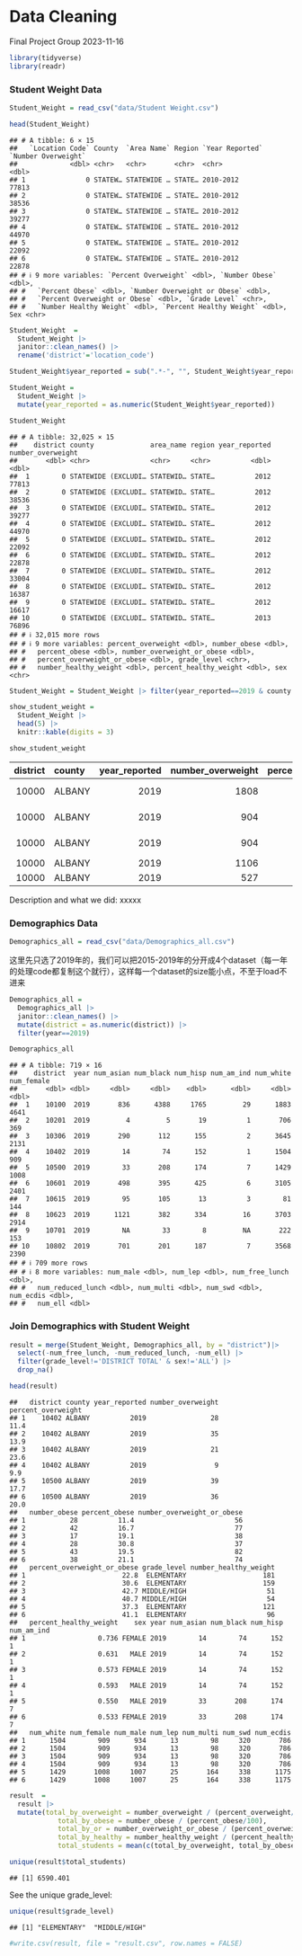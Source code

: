 Data Cleaning
================
Final Project Group
2023-11-16

``` r
library(tidyverse)
library(readr)
```

### Student Weight Data

``` r
Student_Weight = read_csv("data/Student Weight.csv")
```

``` r
head(Student_Weight)
```

    ## # A tibble: 6 × 15
    ##   `Location Code` County  `Area Name` Region `Year Reported` `Number Overweight`
    ##             <dbl> <chr>   <chr>       <chr>  <chr>                         <dbl>
    ## 1               0 STATEW… STATEWIDE … STATE… 2010-2012                     77813
    ## 2               0 STATEW… STATEWIDE … STATE… 2010-2012                     38536
    ## 3               0 STATEW… STATEWIDE … STATE… 2010-2012                     39277
    ## 4               0 STATEW… STATEWIDE … STATE… 2010-2012                     44970
    ## 5               0 STATEW… STATEWIDE … STATE… 2010-2012                     22092
    ## 6               0 STATEW… STATEWIDE … STATE… 2010-2012                     22878
    ## # ℹ 9 more variables: `Percent Overweight` <dbl>, `Number Obese` <dbl>,
    ## #   `Percent Obese` <dbl>, `Number Overweight or Obese` <dbl>,
    ## #   `Percent Overweight or Obese` <dbl>, `Grade Level` <chr>,
    ## #   `Number Healthy Weight` <dbl>, `Percent Healthy Weight` <dbl>, Sex <chr>

``` r
Student_Weight  = 
  Student_Weight |>
  janitor::clean_names() |>
  rename('district'='location_code')

Student_Weight$year_reported = sub(".*-", "", Student_Weight$year_reported)

Student_Weight = 
  Student_Weight |>
  mutate(year_reported = as.numeric(Student_Weight$year_reported))
```

``` r
Student_Weight
```

    ## # A tibble: 32,025 × 15
    ##    district county              area_name region year_reported number_overweight
    ##       <dbl> <chr>               <chr>     <chr>          <dbl>             <dbl>
    ##  1        0 STATEWIDE (EXCLUDI… STATEWID… STATE…          2012             77813
    ##  2        0 STATEWIDE (EXCLUDI… STATEWID… STATE…          2012             38536
    ##  3        0 STATEWIDE (EXCLUDI… STATEWID… STATE…          2012             39277
    ##  4        0 STATEWIDE (EXCLUDI… STATEWID… STATE…          2012             44970
    ##  5        0 STATEWIDE (EXCLUDI… STATEWID… STATE…          2012             22092
    ##  6        0 STATEWIDE (EXCLUDI… STATEWID… STATE…          2012             22878
    ##  7        0 STATEWIDE (EXCLUDI… STATEWID… STATE…          2012             33004
    ##  8        0 STATEWIDE (EXCLUDI… STATEWID… STATE…          2012             16387
    ##  9        0 STATEWIDE (EXCLUDI… STATEWID… STATE…          2012             16617
    ## 10        0 STATEWIDE (EXCLUDI… STATEWID… STATE…          2013             76896
    ## # ℹ 32,015 more rows
    ## # ℹ 9 more variables: percent_overweight <dbl>, number_obese <dbl>,
    ## #   percent_obese <dbl>, number_overweight_or_obese <dbl>,
    ## #   percent_overweight_or_obese <dbl>, grade_level <chr>,
    ## #   number_healthy_weight <dbl>, percent_healthy_weight <dbl>, sex <chr>

``` r
Student_Weight = Student_Weight |> filter(year_reported==2019 & county!='STATEWIDE (EXCLUDING NYC)') |> select(-region, -area_name)
```

``` r
show_student_weight = 
  Student_Weight |>
  head(5) |>
  knitr::kable(digits = 3)
```

``` r
show_student_weight
```

| district | county | year_reported | number_overweight | percent_overweight | number_obese | percent_obese | number_overweight_or_obese | percent_overweight_or_obese | grade_level    | number_healthy_weight | percent_healthy_weight | sex    |
|---------:|:-------|--------------:|------------------:|-------------------:|-------------:|--------------:|---------------------------:|----------------------------:|:---------------|----------------------:|-----------------------:|:-------|
|    10000 | ALBANY |          2019 |              1808 |               16.3 |         1809 |          16.3 |                       3617 |                        32.6 | DISTRICT TOTAL |                  7149 |                  0.644 | ALL    |
|    10000 | ALBANY |          2019 |               904 |               16.6 |          823 |          15.1 |                       1727 |                        31.6 | DISTRICT TOTAL |                  3570 |                  0.654 | FEMALE |
|    10000 | ALBANY |          2019 |               904 |               16.0 |          986 |          17.5 |                       1890 |                        33.5 | DISTRICT TOTAL |                  3579 |                  0.634 | MALE   |
|    10000 | ALBANY |          2019 |              1106 |               15.6 |         1107 |          15.6 |                       2213 |                        31.2 | ELEMENTARY     |                  4651 |                  0.656 | ALL    |
|    10000 | ALBANY |          2019 |               527 |               15.2 |          513 |          14.8 |                       1040 |                        30.0 | ELEMENTARY     |                  2313 |                  0.668 | FEMALE |

Description and what we did: xxxxx

### Demographics Data

``` r
Demographics_all = read_csv("data/Demographics_all.csv")
```

这里先只选了2019年的，我们可以把2015-2019年的分开成4个dataset（每一年的处理code都复制这个就行），这样每一个dataset的size能小点，不至于load不进来

``` r
Demographics_all = 
  Demographics_all |> 
  janitor::clean_names() |>
  mutate(district = as.numeric(district)) |>
  filter(year==2019)

Demographics_all
```

    ## # A tibble: 719 × 16
    ##    district  year num_asian num_black num_hisp num_am_ind num_white num_female
    ##       <dbl> <dbl>     <dbl>     <dbl>    <dbl>      <dbl>     <dbl>      <dbl>
    ##  1    10100  2019       836      4388     1765         29      1883       4641
    ##  2    10201  2019         4         5       19          1       706        369
    ##  3    10306  2019       290       112      155          2      3645       2131
    ##  4    10402  2019        14        74      152          1      1504        909
    ##  5    10500  2019        33       208      174          7      1429       1008
    ##  6    10601  2019       498       395      425          6      3105       2401
    ##  7    10615  2019        95       105       13          3        81        144
    ##  8    10623  2019      1121       382      334         16      3703       2914
    ##  9    10701  2019        NA        33        8         NA       222        153
    ## 10    10802  2019       701       201      187          7      3568       2390
    ## # ℹ 709 more rows
    ## # ℹ 8 more variables: num_male <dbl>, num_lep <dbl>, num_free_lunch <dbl>,
    ## #   num_reduced_lunch <dbl>, num_multi <dbl>, num_swd <dbl>, num_ecdis <dbl>,
    ## #   num_ell <dbl>

### Join Demographics with Student Weight

``` r
result = merge(Student_Weight, Demographics_all, by = "district")|>
  select(-num_free_lunch, -num_reduced_lunch, -num_ell) |>
  filter(grade_level!='DISTRICT TOTAL' & sex!='ALL') |>
  drop_na()

head(result)
```

    ##   district county year_reported number_overweight percent_overweight
    ## 1    10402 ALBANY          2019                28               11.4
    ## 2    10402 ALBANY          2019                35               13.9
    ## 3    10402 ALBANY          2019                21               23.6
    ## 4    10402 ALBANY          2019                 9                9.9
    ## 5    10500 ALBANY          2019                39               17.7
    ## 6    10500 ALBANY          2019                36               20.0
    ##   number_obese percent_obese number_overweight_or_obese
    ## 1           28          11.4                         56
    ## 2           42          16.7                         77
    ## 3           17          19.1                         38
    ## 4           28          30.8                         37
    ## 5           43          19.5                         82
    ## 6           38          21.1                         74
    ##   percent_overweight_or_obese grade_level number_healthy_weight
    ## 1                        22.8  ELEMENTARY                   181
    ## 2                        30.6  ELEMENTARY                   159
    ## 3                        42.7 MIDDLE/HIGH                    51
    ## 4                        40.7 MIDDLE/HIGH                    54
    ## 5                        37.3  ELEMENTARY                   121
    ## 6                        41.1  ELEMENTARY                    96
    ##   percent_healthy_weight    sex year num_asian num_black num_hisp num_am_ind
    ## 1                  0.736 FEMALE 2019        14        74      152          1
    ## 2                  0.631   MALE 2019        14        74      152          1
    ## 3                  0.573 FEMALE 2019        14        74      152          1
    ## 4                  0.593   MALE 2019        14        74      152          1
    ## 5                  0.550   MALE 2019        33       208      174          7
    ## 6                  0.533 FEMALE 2019        33       208      174          7
    ##   num_white num_female num_male num_lep num_multi num_swd num_ecdis
    ## 1      1504        909      934      13        98     320       786
    ## 2      1504        909      934      13        98     320       786
    ## 3      1504        909      934      13        98     320       786
    ## 4      1504        909      934      13        98     320       786
    ## 5      1429       1008     1007      25       164     338      1175
    ## 6      1429       1008     1007      25       164     338      1175

``` r
result  = 
  result |> 
  mutate(total_by_overweight = number_overweight / (percent_overweight/100),
            total_by_obese = number_obese / (percent_obese/100),
            total_by_or = number_overweight_or_obese / (percent_overweight_or_obese/100),
            total_by_healthy = number_healthy_weight / (percent_healthy_weight/100),
            total_students = mean(c(total_by_overweight, total_by_obese, total_by_or, total_by_healthy)))
```

``` r
unique(result$total_students)
```

    ## [1] 6590.401

See the unique grade_level:

``` r
unique(result$grade_level)
```

    ## [1] "ELEMENTARY"  "MIDDLE/HIGH"

``` r
#write.csv(result, file = "result.csv", row.names = FALSE)
```
